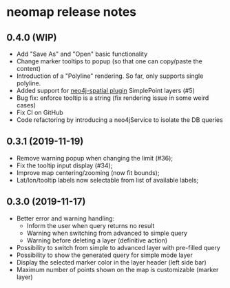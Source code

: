 # neomap release notes

## 0.4.0 (WIP)

- Add "Save As" and "Open" basic functionality
- Change marker tooltips to popup (so that one can copy/paste the content)
- Introduction of a "Polyline" rendering. So far, only supports single polyline.
- Added support for [neo4j-spatial plugin](https://github.com/neo4j-contrib/spatial) SimplePoint layers (#5)
- Bug fix: enforce tooltip is a string (fix rendering issue in some weird cases)
- Fix CI on GitHub
- Code refactoring by introducing a neo4jService to isolate the DB queries


## 0.3.1 (2019-11-19)

- Remove warning popup when changing the limit (#36);
- Fix the tooltip input display (#34);
- Improve map centering/zooming (now fit bounds);
- Lat/lon/tooltip labels now selectable from list of available labels;


## 0.3.0 (2019-11-17)

- Better error and warning handling:
    - Inform the user when query returns no result
    - Warning when switching from advanced to simple query
    - Warning before deleting a layer (definitive action)
- Possibility to switch from simple to advanced layer with pre-filled query
- Possibility to show the generated query for simple mode layer
- Display the selected marker color in the layer header (left side bar)
- Maximum number of points shown on the map is customizable (marker layer)
